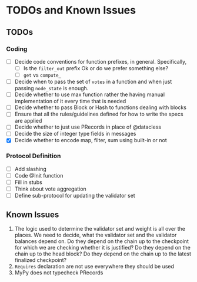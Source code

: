 # TODOs and Known Issues

## TODOs

### Coding

- [ ] Decide code conventions for function prefixes, in general. Specifically,
  - [ ] Is the `filter_out` prefix Ok or do we prefer something else?
  - [ ] `get` vs `compute_`
- [ ] Decide when to pass the set of `votes` in a function and when just passing `node_state` is enough.
- [ ] Decide whether to use max function rather the having manual implementation of it every time that is needed
- [ ] Decide whether to pass Block or Hash to functions dealing with blocks
- [ ] Ensure that all the rules/guidelines defined for how to write the specs are applied
- [ ] Decide whether to just use PRecords in place of @datacless
- [ ] Decide the size of integer type fields in messages
- [x] Decide whether to encode map, filter, sum using built-in or not

### Protocol Definition

- [ ] Add slashing
- [ ] Code @Init function
- [ ] Fill in stubs
- [ ] Think about vote aggregation
- [ ] Define sub-protocol for updating the validator set

## Known Issues

1. The logic used to determine the validator set and weight is all over the places. We need to decide, what the validator set and the validator balances depend on. Do they depend on the chain up to the checkpoint for which we are checking whether it is justified? Do they depend on the chain up to the head block? Do they depend on the chain up to the latest finalized checkpoint?
2. `Requires` declaration are not use everywhere they should be used
3. MyPy does not typecheck PRecords
